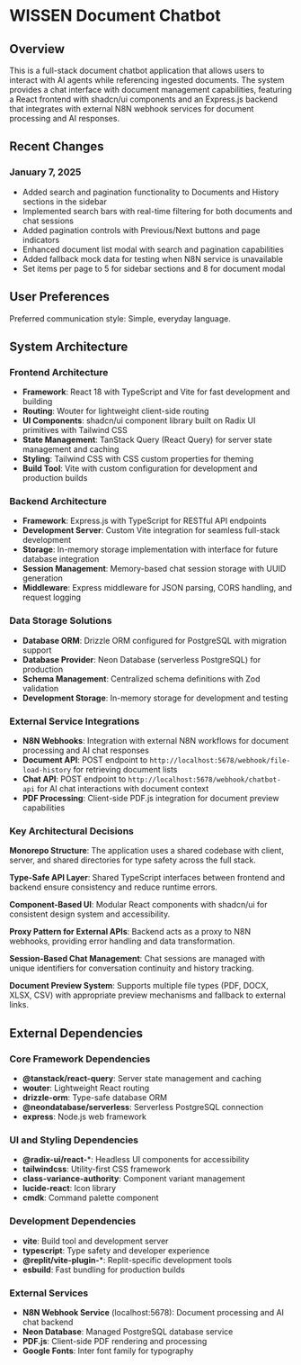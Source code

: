 # WISSEN Document Chatbot

## Overview

This is a full-stack document chatbot application that allows users to interact with AI agents while referencing ingested documents. The system provides a chat interface with document management capabilities, featuring a React frontend with shadcn/ui components and an Express.js backend that integrates with external N8N webhook services for document processing and AI responses.

## Recent Changes

### January 7, 2025
- Added search and pagination functionality to Documents and History sections in the sidebar
- Implemented search bars with real-time filtering for both documents and chat sessions
- Added pagination controls with Previous/Next buttons and page indicators
- Enhanced document list modal with search and pagination capabilities
- Added fallback mock data for testing when N8N service is unavailable
- Set items per page to 5 for sidebar sections and 8 for document modal

## User Preferences

Preferred communication style: Simple, everyday language.

## System Architecture

### Frontend Architecture
- **Framework**: React 18 with TypeScript and Vite for fast development and building
- **Routing**: Wouter for lightweight client-side routing
- **UI Components**: shadcn/ui component library built on Radix UI primitives with Tailwind CSS
- **State Management**: TanStack Query (React Query) for server state management and caching
- **Styling**: Tailwind CSS with CSS custom properties for theming
- **Build Tool**: Vite with custom configuration for development and production builds

### Backend Architecture
- **Framework**: Express.js with TypeScript for RESTful API endpoints
- **Development Server**: Custom Vite integration for seamless full-stack development
- **Storage**: In-memory storage implementation with interface for future database integration
- **Session Management**: Memory-based chat session storage with UUID generation
- **Middleware**: Express middleware for JSON parsing, CORS handling, and request logging

### Data Storage Solutions
- **Database ORM**: Drizzle ORM configured for PostgreSQL with migration support
- **Database Provider**: Neon Database (serverless PostgreSQL) for production
- **Schema Management**: Centralized schema definitions with Zod validation
- **Development Storage**: In-memory storage for development and testing

### External Service Integrations
- **N8N Webhooks**: Integration with external N8N workflows for document processing and AI chat responses
- **Document API**: POST endpoint to `http://localhost:5678/webhook/file-load-history` for retrieving document lists
- **Chat API**: POST endpoint to `http://localhost:5678/webhook/chatbot-api` for AI chat interactions with document context
- **PDF Processing**: Client-side PDF.js integration for document preview capabilities

### Key Architectural Decisions

**Monorepo Structure**: The application uses a shared codebase with client, server, and shared directories for type safety across the full stack.

**Type-Safe API Layer**: Shared TypeScript interfaces between frontend and backend ensure consistency and reduce runtime errors.

**Component-Based UI**: Modular React components with shadcn/ui for consistent design system and accessibility.

**Proxy Pattern for External APIs**: Backend acts as a proxy to N8N webhooks, providing error handling and data transformation.

**Session-Based Chat Management**: Chat sessions are managed with unique identifiers for conversation continuity and history tracking.

**Document Preview System**: Supports multiple file types (PDF, DOCX, XLSX, CSV) with appropriate preview mechanisms and fallback to external links.

## External Dependencies

### Core Framework Dependencies
- **@tanstack/react-query**: Server state management and caching
- **wouter**: Lightweight React routing
- **drizzle-orm**: Type-safe database ORM
- **@neondatabase/serverless**: Serverless PostgreSQL connection
- **express**: Node.js web framework

### UI and Styling Dependencies
- **@radix-ui/react-***: Headless UI components for accessibility
- **tailwindcss**: Utility-first CSS framework
- **class-variance-authority**: Component variant management
- **lucide-react**: Icon library
- **cmdk**: Command palette component

### Development Dependencies
- **vite**: Build tool and development server
- **typescript**: Type safety and developer experience
- **@replit/vite-plugin-***: Replit-specific development tools
- **esbuild**: Fast bundling for production builds

### External Services
- **N8N Webhook Service** (localhost:5678): Document processing and AI chat backend
- **Neon Database**: Managed PostgreSQL database service
- **PDF.js**: Client-side PDF rendering and processing
- **Google Fonts**: Inter font family for typography